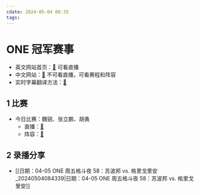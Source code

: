 ```yaml
---
cdate: 2024-05-04 08:35
tags: 
---
```


# ONE 冠军赛事

- 英文网站首页：[🌌](https://watch.onefc.com/) 可看直播
- 中文网站：[🌌](https://www.onefc.com/cn/) 不可看直播，可看赛程和阵容
- 实时字幕翻译方法：[🌌](https://support.google.com/chrome/answer/10538231?hl=zh-Hans) 

## 1 比赛

- 今日比赛：魏锐、张立鹏、胡勇
	- 直播：[🌌](https://watch.onefc.com/events/one-fight-night-22) 
	- 阵容：[🌌](https://www.onefc.com/cn/events/onefightnight22/) 

## 2 录播分享

- [[日期：04-05 ONE 周五格斗夜 58：苏波邦 vs. 格里戈里安_20240504084339|日期：04-05 ONE 周五格斗夜 58：苏波邦 vs. 格里戈里安]]